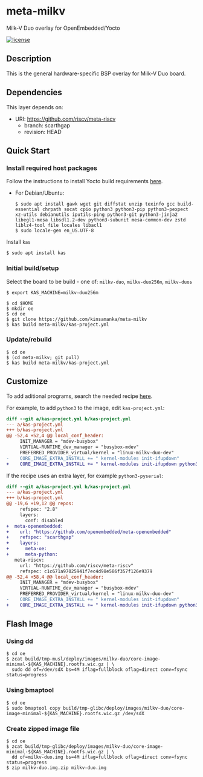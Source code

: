 # meta-milkv
Milk-V Duo overlay for OpenEmbedded/Yocto

[![license](https://img.shields.io/github/license/mashape/apistatus.svg)](https://github.com/kinsamanka/meta-milkv/blob/master/LICENSE)

## Description

This is the general hardware-specific BSP overlay for Milk-V Duo board.

## Dependencies

This layer depends on:

* URI: https://github.com/riscv/meta-riscv
  * branch: scarthgap
  * revision: HEAD

## Quick Start

### Install required host packages

Follow the instructions to install Yocto build requirements [here](https://docs.yoctoproject.org/ref-manual/system-requirements.html#required-packages-for-the-build-host).

 * For  Debian/Ubuntu:
    ```shell
    $ sudo apt install gawk wget git diffstat unzip texinfo gcc build-essential chrpath socat cpio python3 python3-pip python3-pexpect xz-utils debianutils iputils-ping python3-git python3-jinja2 libegl1-mesa libsdl1.2-dev python3-subunit mesa-common-dev zstd liblz4-tool file locales libacl1
    $ sudo locale-gen en_US.UTF-8
    ```
Install `kas`
```shell
$ sudo apt install kas
```

### Initial build/setup

Select the board to be build - one of: `milkv-duo`, `milkv-duo256m`, `milkv-duos`
```shell
$ export KAS_MACHINE=milkv-duo256m
```

```shell
$ cd $HOME
$ mkdir oe
$ cd oe
$ git clone https://github.com/kinsamanka/meta-milkv
$ kas build meta-milkv/kas-project.yml
```

### Update/rebuild

```shell
$ cd oe
$ (cd meta-milkv; git pull)
$ kas build meta-milkv/kas-project.yml
```

## Customize

To add aditional programs, search the needed recipe [here](https://layers.openembedded.org/layerindex/branch/master/recipes/).

For example, to add `python3` to the image, edit `kas-project.yml`:
```diff
diff --git a/kas-project.yml b/kas-project.yml
--- a/kas-project.yml
+++ b/kas-project.yml
@@ -52,4 +52,4 @@ local_conf_header:
     INIT_MANAGER = "mdev-busybox"
     VIRTUAL-RUNTIME_dev_manager = "busybox-mdev"
     PREFERRED_PROVIDER_virtual/kernel = "linux-milkv-duo-dev"
-    CORE_IMAGE_EXTRA_INSTALL += " kernel-modules init-ifupdown"
+    CORE_IMAGE_EXTRA_INSTALL += " kernel-modules init-ifupdown python3"
```
If the recipe uses an extra layer, for example `python3-pyserial`:
```diff
diff --git a/kas-project.yml b/kas-project.yml
--- a/kas-project.yml
+++ b/kas-project.yml
@@ -19,6 +19,12 @@ repos:
     refspec: "2.8"
     layers:
       conf: disabled
+  meta-openembedded:
+    url: "https://github.com/openembedded/meta-openembedded"
+    refspec: "scarthgap"
+    layers:
+      meta-oe:
+      meta-python:
   meta-riscv:
     url: "https://github.com/riscv/meta-riscv"
     refspec: c1c671a97025941f7ec4d98e586f357f126e9379
@@ -52,4 +58,4 @@ local_conf_header:
     INIT_MANAGER = "mdev-busybox"
     VIRTUAL-RUNTIME_dev_manager = "busybox-mdev"
     PREFERRED_PROVIDER_virtual/kernel = "linux-milkv-duo-dev"
-    CORE_IMAGE_EXTRA_INSTALL += " kernel-modules init-ifupdown"
+    CORE_IMAGE_EXTRA_INSTALL += " kernel-modules init-ifupdown python3 python3-pyserial"
```

## Flash Image

### Using dd
```shell
$ cd oe
$ zcat build/tmp-musl/deploy/images/milkv-duo/core-image-minimal-${KAS_MACHINE}.rootfs.wic.gz | \
  sudo dd of=/dev/sdX bs=4M iflag=fullblock oflag=direct conv=fsync status=progress
```

### Using bmaptool
```shell
$ cd oe
$ sudo bmaptool copy build/tmp-glibc/deploy/images/milkv-duo/core-image-minimal-${KAS_MACHINE}.rootfs.wic.gz /dev/sdX
```

### Create zipped image file
```shell
$ cd oe
$ zcat build/tmp-glibc/deploy/images/milkv-duo/core-image-minimal-${KAS_MACHINE}.rootfs.wic.gz | \
  dd of=milkv-duo.img bs=4M iflag=fullblock oflag=direct conv=fsync status=progress
$ zip milkv-duo.img.zip milkv-duo.img
```
